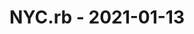---
layout: post
title: NYC.rb - 2021-01-13
datetime: '2021-01-13 17:30:00 -0500'
name: NYC.rb
external_url: https://www.meetup.com/NYC-rb/events/sthzbsycccbrb/
online_event: true
year_month: 2021-01
---